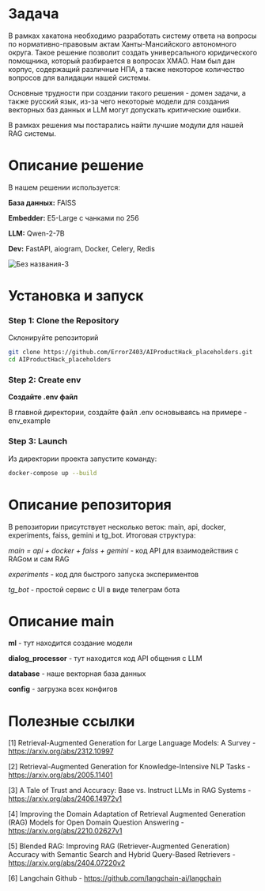 # Задача

В рамках хакатона необходимо разработать систему ответа на вопросы по нормативно-правовым актам Ханты-Мансийского автономного округа. Такое решение позволит создать универсального юридического помощника, который разбирается в вопросах ХМАО. Нам был дан корпус, содержащий различные НПА, а также некоторое количество вопросов для валидации нашей системы.

Основные трудности при создании такого решения - домен задачи, а также русский язык, из-за чего некоторые модели для создания векторных баз данных и LLM могут допускать критические ошибки. 

В рамках решения мы постарались найти лучшие модули для нашей RAG системы.

# Описание решение

В нашем решении используется:

**База данных:** FAISS

**Embedder:** E5-Large с чанками по 256 

**LLM:** Qwen-2-7B

**Dev:** FastAPI, aiogram, Docker, Celery, Redis


![Без названия-3](https://github.com/user-attachments/assets/6f83d3f8-77fc-4b95-b437-96741e67fdac)

# Установка и запуск

### Step 1: Clone the Repository
Склонируйте репозиторий 

```bash
git clone https://github.com/ErrorZ403/AIProductHack_placeholders.git
cd AIProductHack_placeholders
```

### Step 2: Create env

**Создайте .env файл**

   В главной директории, создайте файл .env основываясь на примере - env_example

### Step 3: Launch

Из директории проекта запустите команду:

```bash
docker-compose up --build
```


# Описание репозитория

В репозитории присутствует несколько веток: main, api, docker, experiments, faiss, gemini и tg_bot.
Итоговая структура: 

*main = api + docker + faiss + gemini* - код API для взаимодействия с RAGом и сам RAG

*experiments* - код для быстрого запуска экспериментов

*tg_bot* - простой сервис с UI в виде телеграм бота

# Описание main

**ml** - тут находится создание модели

**dialog_processor** - тут находится код API общения с LLM

**database** - наше векторная база данных

**config** - загрузка всех конфигов

# Полезные ссылки 

[1] Retrieval-Augmented Generation for Large Language Models: A Survey - https://arxiv.org/abs/2312.10997

[2] Retrieval-Augmented Generation for Knowledge-Intensive NLP Tasks - https://arxiv.org/abs/2005.11401

[3] A Tale of Trust and Accuracy: Base vs. Instruct LLMs in RAG Systems - https://arxiv.org/abs/2406.14972v1

[4] Improving the Domain Adaptation of Retrieval Augmented Generation (RAG) Models for Open Domain Question Answering - https://arxiv.org/abs/2210.02627v1

[5] Blended RAG: Improving RAG (Retriever-Augmented Generation) Accuracy with Semantic Search and Hybrid Query-Based Retrievers - https://arxiv.org/abs/2404.07220v2

[6] Langchain Github - https://github.com/langchain-ai/langchain

